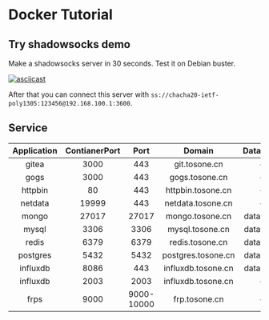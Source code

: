 # Docker Tutorial

## Try shadowsocks demo

Make a shadowsocks server in 30 seconds. Test it on Debian buster.

[![asciicast](https://asciinema.org/a/WaGjxoVTRdlyUIkG6BlFRiBWz.svg)](https://asciinema.org/a/WaGjxoVTRdlyUIkG6BlFRiBWz)

After that you can connect this server with `ss://chacha20-ietf-poly1305:123456@192.168.100.1:3600`.

## Service

|Application|ContianerPort|Port|Domain|Database|Admin|Password|
|:---:|:---:|:---:|:---:|:---:|:---:|:---:|
|gitea|3000|443|git.tosone.cn|-|-|-|
|gogs|3000|443|gogs.tosone.cn|-|-|-|
|httpbin|80|443|httpbin.tosone.cn|-|-|-|
|netdata|19999|443|netdata.tosone.cn|-|-|-|
|mongo|27017|27017|mongo.tosone.cn|database|tosone|secret|
|mysql|3306|3306|mysql.tosone.cn|database|tosone|secret|
|redis|6379|6379|redis.tosone.cn|database|tosone|secret|
|postgres|5432|5432|postgres.tosone.cn|database|tosone|secret|
|influxdb|8086|443|influxdb.tosone.cn|database|tosone|secret|
|influxdb|2003|2003|influxdb.tosone.cn|-|-|-|
|frps|9000|9000-10000|frp.tosone.cn|-|-|-|
